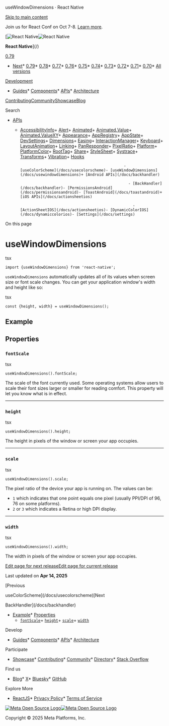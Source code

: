 useWindowDimensions · React Native

[Skip to main content](#__docusaurus_skipToContent_fallback)

Join us for React Conf on Oct 7-8. [Learn more](https://conf.react.dev).

[![React Native](/img/header_logo.svg)![React Native](/img/header_logo.svg)

**React Native**](/)

[0.79](/docs/usewindowdimensions)

* [Next](/docs/next/usewindowdimensions)* [0.79](/docs/usewindowdimensions)* [0.78](/docs/0.78/usewindowdimensions)* [0.77](/docs/0.77/usewindowdimensions)* [0.76](/docs/0.76/usewindowdimensions)* [0.75](/docs/0.75/usewindowdimensions)* [0.74](/docs/0.74/usewindowdimensions)* [0.73](/docs/0.73/usewindowdimensions)* [0.72](/docs/0.72/usewindowdimensions)* [0.71](/docs/0.71/usewindowdimensions)* [0.70](/docs/0.70/usewindowdimensions)* [All versions](/versions)

[Development](#)

* [Guides](/docs/getting-started)* [Components](/docs/components-and-apis)* [APIs](/docs/accessibilityinfo)* [Architecture](/architecture/overview)

[Contributing](/contributing/overview)[Community](/community/overview)[Showcase](/showcase)[Blog](/blog)

Search

* [APIs](/docs/accessibilityinfo)

  + [AccessibilityInfo](/docs/accessibilityinfo)+ [Alert](/docs/alert)+ [Animated](/docs/animated)+ [Animated.Value](/docs/animatedvalue)+ [Animated.ValueXY](/docs/animatedvaluexy)+ [Appearance](/docs/appearance)+ [AppRegistry](/docs/appregistry)+ [AppState](/docs/appstate)+ [DevSettings](/docs/devsettings)+ [Dimensions](/docs/dimensions)+ [Easing](/docs/easing)+ [InteractionManager](/docs/interactionmanager)+ [Keyboard](/docs/keyboard)+ [LayoutAnimation](/docs/layoutanimation)+ [Linking](/docs/linking)+ [PanResponder](/docs/panresponder)+ [PixelRatio](/docs/pixelratio)+ [Platform](/docs/platform)+ [PlatformColor](/docs/platformcolor)+ [RootTag](/docs/roottag)+ [Share](/docs/share)+ [StyleSheet](/docs/stylesheet)+ [Systrace](/docs/systrace)+ [Transforms](/docs/transforms)+ [Vibration](/docs/vibration)+ [Hooks](/docs/usecolorscheme)

                                                      - [useColorScheme](/docs/usecolorscheme)- [useWindowDimensions](/docs/usewindowdimensions)+ [Android APIs](/docs/backhandler)

                                                        - [BackHandler](/docs/backhandler)- [PermissionsAndroid](/docs/permissionsandroid)- [ToastAndroid](/docs/toastandroid)+ [iOS APIs](/docs/actionsheetios)

                                                          - [ActionSheetIOS](/docs/actionsheetios)- [DynamicColorIOS](/docs/dynamiccolorios)- [Settings](/docs/settings)

On this page

useWindowDimensions
===================

tsx

```
import {useWindowDimensions} from 'react-native';  

```

`useWindowDimensions` automatically updates all of its values when screen size or font scale changes. You can get your application window's width and height like so:

tsx

```
const {height, width} = useWindowDimensions();  

```

Example[​](#example "Direct link to Example")
---------------------------------------------

Properties[​](#properties "Direct link to Properties")
------------------------------------------------------

### `fontScale`[​](#fontscale "Direct link to fontscale")

tsx

```
useWindowDimensions().fontScale;  

```

The scale of the font currently used. Some operating systems allow users to scale their font sizes larger or smaller for reading comfort. This property will let you know what is in effect.

---

### `height`[​](#height "Direct link to height")

tsx

```
useWindowDimensions().height;  

```

The height in pixels of the window or screen your app occupies.

---

### `scale`[​](#scale "Direct link to scale")

tsx

```
useWindowDimensions().scale;  

```

The pixel ratio of the device your app is running on. The values can be:

* `1` which indicates that one point equals one pixel (usually PPI/DPI of 96, 76 on some platforms).
* `2` or `3` which indicates a Retina or high DPI display.

---

### `width`[​](#width "Direct link to width")

tsx

```
useWindowDimensions().width;  

```

The width in pixels of the window or screen your app occupies.

[Edit page for next release](https://github.com/facebook/react-native-website/edit/main/docs/usewindowdimensions.md)[Edit page for current release](https://github.com/facebook/react-native-website/edit/main/website/versioned_docs/version-0.79/usewindowdimensions.md)

Last updated on **Apr 14, 2025**

[Previous

useColorScheme](/docs/usecolorscheme)[Next

BackHandler](/docs/backhandler)

* [Example](#example)* [Properties](#properties)
    + [`fontScale`](#fontscale)+ [`height`](#height)+ [`scale`](#scale)+ [`width`](#width)

Develop

* [Guides](/docs/getting-started)* [Components](/docs/components-and-apis)* [APIs](/docs/accessibilityinfo)* [Architecture](/architecture/overview)

Participate

* [Showcase](/showcase)* [Contributing](/contributing/overview)* [Community](/community/overview)* [Directory](https://reactnative.directory/)* [Stack Overflow](https://stackoverflow.com/questions/tagged/react-native)

Find us

* [Blog](/blog)* [X](https://x.com/reactnative)* [Bluesky](https://bsky.app/profile/reactnative.dev)* [GitHub](https://github.com/facebook/react-native)

Explore More

* [ReactJS](https://react.dev/)* [Privacy Policy](https://opensource.fb.com/legal/privacy/)* [Terms of Service](https://opensource.fb.com/legal/terms/)

[![Meta Open Source Logo](/img/oss_logo.svg)![Meta Open Source Logo](/img/oss_logo.svg)](https://opensource.fb.com/)

Copyright © 2025 Meta Platforms, Inc.